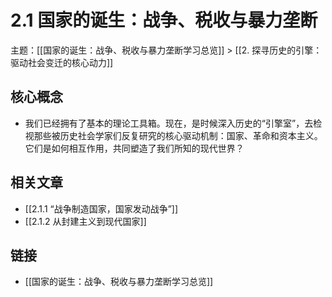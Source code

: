 # 2.1 国家的诞生：战争、税收与暴力垄断

主题：[[国家的诞生：战争、税收与暴力垄断学习总览]] > [[2. 探寻历史的引擎：驱动社会变迁的核心动力]]

## 核心概念

- 我们已经拥有了基本的理论工具箱。现在，是时候深入历史的“引擎室”，去检视那些被历史社会学家们反复研究的核心驱动机制：国家、革命和资本主义。它们是如何相互作用，共同塑造了我们所知的现代世界？

## 相关文章

- [[2.1.1 “战争制造国家，国家发动战争”]]
- [[2.1.2 从封建主义到现代国家]]

## 链接

- [[国家的诞生：战争、税收与暴力垄断学习总览]]
